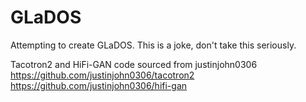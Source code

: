 # GLaDOS
Attempting to create GLaDOS. This is a joke, don't take this seriously.


Tacotron2 and HiFi-GAN code sourced from justinjohn0306
https://github.com/justinjohn0306/tacotron2
https://github.com/justinjohn0306/hifi-gan